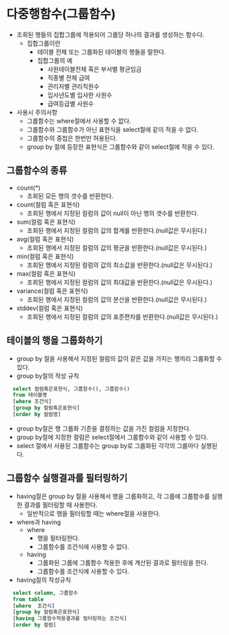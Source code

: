 # 다중행함수(그룹함수)
- 조회된 행들의 집합그룹에 적용되어 그룹당 하나의 결과를 생성하는 함수다.
  + 집합그룹이란
    * 테이블 전체 또는 그룹화된 테이블의 행들을 말한다.
    * 집합그룹의 예
      - 사원테이블전체 혹은 부서별 평균임금
      - 직종별 전체 급여
      - 관리자별 관리직원수
      - 입사년도별 입사한 사원수
      - 급여등급별 사원수
- 사용시 주의사항
  + 그룹함수는 where절에서 사용할 수 없다.
  + 그룹함수와 그룹함수가 아닌 표현식을 select절에 같이 적을 수 없다.
  + 그룹함수의 중첩은 한번만 허용된다.
  + group by 절에 등장한 표현식은 그룹함수와 같이 select절에 적을 수 있다.

## 그룹함수의 종류
- count(*)
  + 조회된 모든 행의 갯수를 반환한다.
- count(컬럼 혹은 표현식)
  + 조회된 행에서 지정된 컬럼의 값이 null이 아닌 행의 갯수를 반환한다.
- sum(컬럼 혹은 표현식)
  + 조회된 행에서 지정된 컬럼의 값의 합계를 반환한다.(null값은 무시된다.)
- avg(컬럼 혹은 표현식)
  + 조회된 행에서 지정된 컬럼의 값의 평균을 반환한다.(null값은 무시된다.)
- min(컬럼 혹은 표현식)
  + 조회된 행에서 지정된 컬럼의 값의 최소값을 반환한다.(null값은 무시된다.)
- max(컬럼 혹은 표현식)
  + 조회된 행에서 지정된 컬럼의 값의 최대값을 반환한다.(null값은 무시된다.)
- variance(컬럼 혹은 표현식)
  + 조회된 행에서 지정된 컬럼의 값의 분산을 반환한다.(null값은 무시된다.)
- stddev(컬럼 혹은 표현식)
  + 조회된 행에서 지정된 컬럼의 값의 표준편차를 반환한다.(null값은 무시된다.)

## 테이블의 행을 그룹화하기
- group by 절을 사용해서 지정된 컬럼의 값이 같은 값을 가지는 행끼리 그룹화할 수 있다.
- group by절의 작성 규칙
```sql
  select 컬럼혹은표현식, 그룹함수(), 그룹함수()
  from 테이블명
  [where 조건식]
  [group by 컬럼혹은표현식]
  [order by 컬럼명]
```
- group by절은 행 그룹화 기준을 결정하는 값을 가진 컬럼을 지정한다.
- group by절에 지정한 컬럼은 select절에서 그룹함수와 같이 사용할 수 있다.
- select 절에서 사용된 그룹함수는 group by로 그룹화된 각각의 그룹마다 실행된다.

## 그룹함수 실행결과를 필터링하기
- having절은 group by 절을 사용해서 행을 그룹화하고, 각 그룹에 그룹함수를 실행한 결과를 필터링할 때 사용한다.
  * 일반적으로 행을 필터링할 때는 where절을 사용한다.
- where과 having
  + where
    * 행을 필터링한다.
    * 그룹함수를 조건식에 사용할 수 없다.
  + having
    * 그룹화된 그룹에 그룹함수 적용한 후에 계산된 결과로 필터링을 한다.
    * 그룹함수를 조건식에 사용할 수 있다.
- having절의 작성규칙
```sql
  select column, 그룹함수
  from table
  [where  조건식]
  [group by 컬럼혹은표현식]
  [having 그룹함수적용결과를 필터링하는 조건식]
  [order by 컬럼]
```
